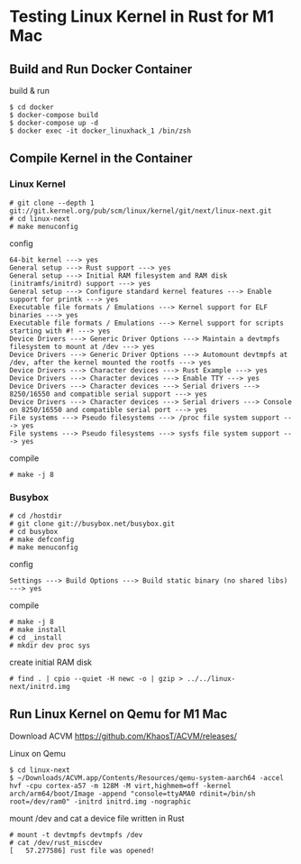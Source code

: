 # Testing Linux Kernel in Rust for M1 Mac

## Build and Run Docker Container

build & run
```
$ cd docker
$ docker-compose build
$ docker-compose up -d
$ docker exec -it docker_linuxhack_1 /bin/zsh
```

## Compile Kernel in the Container

### Linux Kernel

```
# git clone --depth 1 git://git.kernel.org/pub/scm/linux/kernel/git/next/linux-next.git
# cd linux-next
# make menuconfig
```

config

```
64-bit kernel ---> yes
General setup ---> Rust support ---> yes
General setup ---> Initial RAM filesystem and RAM disk (initramfs/initrd) support ---> yes
General setup ---> Configure standard kernel features ---> Enable support for printk ---> yes
Executable file formats / Emulations ---> Kernel support for ELF binaries ---> yes
Executable file formats / Emulations ---> Kernel support for scripts starting with #! ---> yes
Device Drivers ---> Generic Driver Options ---> Maintain a devtmpfs filesystem to mount at /dev ---> yes
Device Drivers ---> Generic Driver Options ---> Automount devtmpfs at /dev, after the kernel mounted the rootfs ---> yes
Device Drivers ---> Character devices ---> Rust Example ---> yes
Device Drivers ---> Character devices ---> Enable TTY ---> yes
Device Drivers ---> Character devices ---> Serial drivers ---> 8250/16550 and compatible serial support ---> yes
Device Drivers ---> Character devices ---> Serial drivers ---> Console on 8250/16550 and compatible serial port ---> yes
File systems ---> Pseudo filesystems ---> /proc file system support ---> yes
File systems ---> Pseudo filesystems ---> sysfs file system support ---> yes
```

compile

```
# make -j 8
```

### Busybox

```
# cd /hostdir
# git clone git://busybox.net/busybox.git
# cd busybox
# make defconfig
# make menuconfig
```

config

```
Settings ---> Build Options ---> Build static binary (no shared libs) ---> yes
```

compile

```
# make -j 8
# make install
# cd _install
# mkdir dev proc sys
```

create initial RAM disk

```
# find . | cpio --quiet -H newc -o | gzip > ../../linux-next/initrd.img
```

## Run Linux Kernel on Qemu for M1 Mac

Download ACVM https://github.com/KhaosT/ACVM/releases/

Linux on Qemu

```
$ cd linux-next
$ ~/Downloads/ACVM.app/Contents/Resources/qemu-system-aarch64 -accel hvf -cpu cortex-a57 -m 128M -M virt,highmem=off -kernel arch/arm64/boot/Image -append "console=ttyAMA0 rdinit=/bin/sh root=/dev/ram0" -initrd initrd.img -nographic
```

mount /dev and cat a device file written in Rust

```
# mount -t devtmpfs devtmpfs /dev
# cat /dev/rust_miscdev
[   57.277586] rust file was opened!
```

